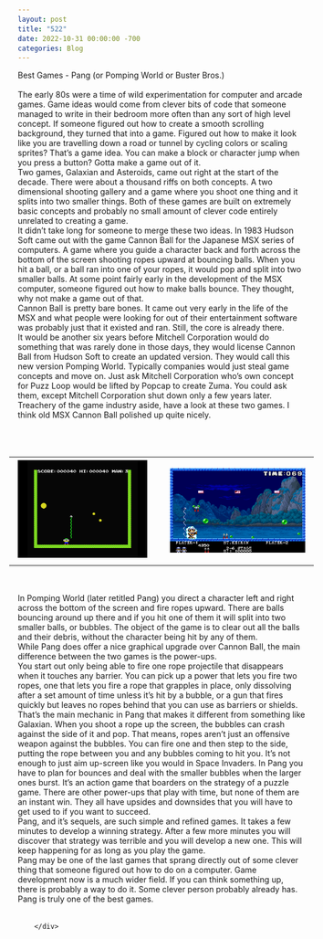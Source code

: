 ```yaml
---
layout: post
title: "522"
date: 2022-10-31 00:00:00 -700
categories: Blog
---
```


<div class="blog-content">
				<div class="paragraph"><span><span>Best Games - Pang (or Pomping World or Buster Bros.)</span></span><br><br><span><span>The early 80s were a time of wild experimentation for computer and arcade games. Game ideas would come from clever bits of code that someone managed to write in their bedroom more often than any sort of high level concept. If someone figured out how to create a smooth scrolling background, they turned that into a game. Figured out how to make it look like you are travelling down a road or tunnel by cycling colors or scaling sprites? That&rsquo;s a game idea. You can make a block or character jump when you press a button? Gotta make a game out of it.</span></span><br><span><span>Two games, Galaxian and Asteroids, came out right at the start of the decade. There were about a thousand riffs on both concepts. A two dimensional shooting gallery and a game where you shoot one thing and it splits into two smaller things. Both of these games are built on extremely basic concepts and probably no small amount of clever code entirely unrelated to creating a game.</span></span><br><span><span>It didn&rsquo;t take long for someone to merge these two ideas. In 1983 Hudson Soft came out with the game Cannon Ball for the Japanese MSX series of computers. A game where you guide a character back and forth across the bottom of the screen shooting ropes upward at bouncing balls. When you hit a ball, or a ball ran into one of your ropes, it would pop and split into two smaller balls. At some point fairly early in the development of the MSX computer, someone figured out how to make balls bounce. They thought, why not make a game out of that.</span></span><br><span><span>Cannon Ball is pretty bare bones. It came out very early in the life of the MSX and what people were looking for out of their entertainment software was probably just that it existed and ran. Still, the core is already there.</span></span><br><span><span>It would be another six years before Mitchell Corporation would do something that was rarely done in those days, they would license Cannon Ball from Hudson Soft to create an updated version. They would call this new version Pomping World. Typically companies would just steal game concepts and move on. Just ask Mitchell Corporation who&rsquo;s own concept for Puzz Loop would be lifted by Popcap to create Zuma. You could ask them, except Mitchell Corporation shut down only a few years later.</span></span><br><span><span>Treachery of the game industry aside, have a look at these two games. I think old MSX Cannon Ball polished up quite nicely.</span></span><br><br><br><br></div>  <div><div class="wsite-multicol"><div class="wsite-multicol-table-wrap" style="margin:0 -15px;"> 	<table class="wsite-multicol-table"> 		<tbody class="wsite-multicol-tbody"> 			<tr class="wsite-multicol-tr"> 				<td class="wsite-multicol-col" style="width:50%; padding:0 15px;"> 					 						  <div><div class="wsite-image wsite-image-border-medium " style="padding-top:5px;padding-bottom:10px;margin-left:0px;margin-right:10px;text-align:left"> <a> <img src="/uploads/489614965.png" alt="Picture" style="width:100%;max-width:320px"> </a> <div style="display:block;font-size:90%"></div> </div></div>   					 				</td>				<td class="wsite-multicol-col" style="width:50%; padding:0 15px;"> 					 						  <div><div class="wsite-image wsite-image-border-none " style="padding-top:10px;padding-bottom:10px;margin-left:0;margin-right:0;text-align:center"> <a> <img src="/uploads/109790976_orig.png" alt="Picture" style="width:auto;max-width:100%"> </a> <div style="display:block;font-size:90%"></div> </div></div>   					 				</td>			</tr> 		</tbody> 	</table> </div></div></div>  <div class="paragraph"><span><span></span></span><span><span></span></span><br><span></span><br><span><span>In Pomping World (later retitled Pang) you direct a character left and right across the bottom of the screen and fire ropes upward. There are balls bouncing around up there and if you hit one of them it will split into two smaller balls, or bubbles. The object of the game is to clear out all the balls and their debris, without the character being hit by any of them.</span></span><br><span></span><span><span>While Pang does offer a nice graphical upgrade over Cannon Ball, the main difference between the two games is the power-ups.&nbsp;</span></span><br><span></span><span><span>You start out only being able to fire one rope projectile that disappears when it touches any barrier. You can pick up a power that lets you fire two ropes, one that lets you fire a rope that grapples in place, only dissolving after a set amount of time unless it&rsquo;s hit by a bubble, or a gun that fires quickly but leaves no ropes behind that you can use as barriers or shields.&nbsp;</span></span><br><span></span><span><span>That&rsquo;s the main mechanic in Pang that makes it different from something like Galaxian. When you shoot a rope up the screen, the bubbles can crash against the side of it and pop. That means, ropes aren&rsquo;t just an offensive weapon against the bubbles. You can fire one and then step to the side, putting the rope between you and any bubbles coming to hit you. It&rsquo;s not enough to just aim up-screen like you would in Space Invaders. In Pang you have to plan for bounces and deal with the smaller bubbles when the larger ones burst. It&rsquo;s an action game that boarders on the strategy of a puzzle game. There are other power-ups that play with time, but none of them are an instant win. They all have upsides and downsides that you will have to get used to if you want to succeed.</span></span><br><span></span><span><span>Pang, and it&rsquo;s sequels, are such simple and refined games. It takes a few minutes to develop a winning strategy. After a few more minutes you will discover that strategy was terrible and you will develop a new one. This will keep happening for as long as you play the game.&nbsp;</span></span><br><span></span><span><span>Pang may be one of the last games that sprang directly out of some clever thing that someone figured out how to do on a computer. Game development now is a much wider field. If you can think something up, there is probably a way to do it. Some clever person probably already has.&nbsp;</span></span><br><span></span><span><span>Pang is truly one of the best games.</span></span><br><span></span><br></div>

		</div>
        